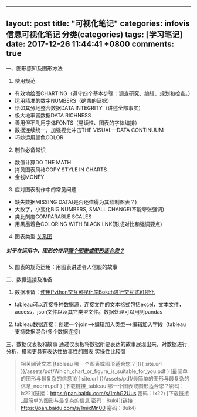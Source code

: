 
---
layout: post
title:  "可视化笔记"
categories: infovis 信息可视化笔记 分类(categories)
tags: [学习笔记]
date:   2017-12-26 11:44:41 +0800
comments: true
---

一、图形感知及图形方法
1. 使用规范
- 有效地绘图CHARTING（遵守四个基本步骤：调查研究、编辑、规划和检查。）
- 运用精准的数字NUMBERS（确凿的证据）
- 恰如其分地整合数据DATA INTEGRITY（讲述全部事实）
- 极大地丰富数据DATA RICHNESS
- 善用但不乱用字体FONTS（易读性、图表的字体编排）
- 数据连续统一，加强视觉冲击THE VISUAL—DATA CONTINUUM
- 巧妙运用颜色COLOR
2. 制作必备常识
- 数值计算DO THE MATH
- 拷贝图表风格COPY STYLE IN CHARTS
- 金钱MONEY
3. 应对图表制作中的常见问题
- 缺失数据MISSING DATA(是否还值得为其绘制图表？)
- 大数字，小变化BIG NUMBERS, SMALL CHANGE(不能夸张强调)
- 类比刻度COMPARABLE SCALES
- 用黑墨着色COLORING WITH BLACK LNK(形成对比和强调要点)
4. 图表类型
[关系图](http://note.youdao.com/noteshare?id=8868eabf7e87eabd43d6cc48f09334c1)
##### 对于在运用中，图形的使用[哪个图表或图形适合您？](http://note.youdao.com/noteshare?id=0e1ee6bce9fc47e27707b0e2d3c45dde&sub=B152E99FA7B64BFD968F5AE3F8AA060A)
5. 图表的规范运用：用图表讲述令人信服的故事


二、数据连接及准备
1. 数据准备：[使用Python交互可视化库Bokeh进行交互式可视化](使用Python交互可视化库Bokeh进行交互式可视化)
- tableau可以连接多种数据源，连接文件的文本格式包括excel，文本文件，access，json文件以及其它类型文件。数据处理可以用到pandas
2. tableau数据连接：创建一个join-->编辑加入类型-->编辑加入字段（tableau支持数据混合/多个数据连接）

三、数据仪表板和故事
通过仪表板将数据所要表达的故事展现出来，对数据进行分析，摸索更具有表达性故事性的图表
实操性比较强
> 相关阅读文本
> [tableau 哪一个图表或图形适合您？]({{ site.url }}/assets/pdf/Which_chart_or_figure_is_suitable_for_you.pdf )
> [最简单的图形与最复杂的信息]({{ site.url }}/assets/pdf/最简单的图形与最复杂的信息_nodrm.pdf )
>[下载链接_tableau 哪一个图表或图形适合您？密码：lx22](链接：https://pan.baidu.com/s/1mhG2Uus 密码：lx22)
>[下载链接_最简单的图形与最复杂的信息 密码：8uk4](链接：https://pan.baidu.com/s/1mixMn00 密码：8uk4)
